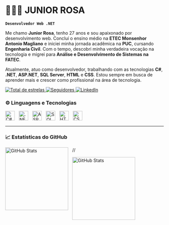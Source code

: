 # 👨🏻‍💻 JUNIOR ROSA

**`Desenvolvedor Web .NET`**

Me chamo **Junior Rosa**, tenho 27 anos e sou apaixonado por desenvolvimento web. Concluí o ensino médio na **ETEC Monsenhor Antonio Magliano** e iniciei minha jornada acadêmica na **PUC**, cursando **Engenharia Civil**. Com o tempo, descobri minha verdadeira vocação na tecnologia e migrei para **Análise e Desenvolvimento de Sistemas na FATEC**.

Atualmente, atuo como desenvolvedor, trabalhando com as tecnologias **C#**, **.NET**, **ASP.NET**, **SQL Server**, **HTML** e **CSS**. Estou sempre em busca de aprender mais e crescer como profissional na área de tecnologia.

<p align="left">
    <a href="https://github.com/JuniorRosaV?tab=repositories&sort=stargazers">
        <img 
            alt="Total de estrelas" 
            title="Total de estrelas GitHub" 
            src="https://custom-icon-badges.demolab.com/github/stars/JuniorRosaV?color=55960c&style=for-the-badge&labelColor=488207&logo=star&label=estrelas"
        />
    </a>
    <a href="https://github.com/JuniorRosaV?tab=followers">
        <img 
            alt="Seguidores" 
            title="Me siga no GitHub" 
            src="https://custom-icon-badges.demolab.com/github/followers/JuniorRosaV?color=236ad3&labelColor=1155ba&style=for-the-badge&logo=github&label=Seguidores&logoColor=white"
        />
    </a>
     <a href="https://www.linkedin.com/in/alexandre-rosa-vieira-junior-263502246/" target="_blank">
        <img 
            alt="LinkedIn" 
            title="Conecte-se comigo no LinkedIn" 
            src="https://img.shields.io/badge/LinkedIn-Conectar-0A66C2?style=for-the-badge&logo=linkedin&logoColor=white"
        />
    </a>
</p>

### ⚙️ Linguagens e Tecnologias

<img 
 align="left" 
 alt="C#" 
 title="C#" 
 width="30px" 
 style="padding-right: 10px;" 
 src="https://cdn.jsdelivr.net/gh/devicons/devicon/icons/csharp/csharp-original.svg" 
/> <img 
 align="left" 
 alt=".NET" 
 title=".NET" 
 width="30px" 
 style="padding-right: 10px;" 
 src="https://cdn.jsdelivr.net/gh/devicons/devicon/icons/dot-net/dot-net-original.svg" 
/> <img 
 align="left" 
 alt="ASP.NET" 
 title="ASP.NET" 
 width="30px" 
 style="padding-right: 10px;" 
 src="https://cdn.jsdelivr.net/gh/devicons/devicon/icons/dot-net/dot-net-plain-wordmark.svg" 
/> <img 
 align="left" 
 alt="SQL Server" 
 title="SQL Server" 
 width="30px" 
 style="padding-right: 10px;" 
 src="https://cdn.jsdelivr.net/gh/devicons/devicon/icons/microsoftsqlserver/microsoftsqlserver-plain.svg" 
/> <img 
 align="left" 
 alt="HTML5" 
 title="HTML5" 
 width="30px" 
 style="padding-right: 10px;" 
 src="https://cdn.jsdelivr.net/gh/devicons/devicon/icons/html5/html5-original.svg" 
/> <img 
 align="left" 
 alt="CSS3" 
 title="CSS3" 
 width="30px" 
 style="padding-right: 10px;" 
 src="https://cdn.jsdelivr.net/gh/devicons/devicon/icons/css3/css3-original.svg" 
/>

<br/>
<br/>

---

### 📈 Estatísticas do GitHub

<p>
 // <img 
 //   align="left" 
    alt="GitHub Stats" 
    height="200" 
    style="padding-right: 10px;" 
    src="https://github-readme-stats.vercel.app/api?username=JuniorRosaV&show_icons=true&theme=tokyonight&include_all_commits=true&locale=pt-br" 
  />

<img 
      align="left" 
      alt="GitHub Stats" 
      height="200" 
      src="https://github-readme-stats.vercel.app/api/top-langs/?username=JuniorRosaV&theme=tokyonight&layout=compact&custom_title=Tecnologias&langs_count=9" 
  />

</p>

